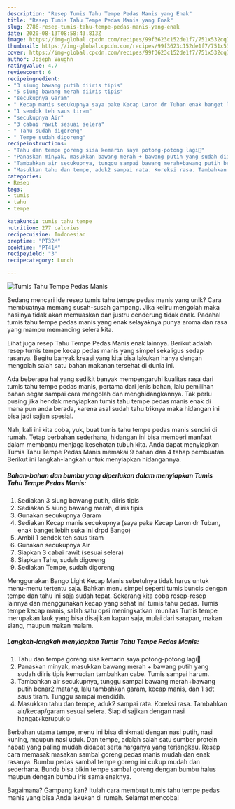 ```yaml
---
description: "Resep Tumis Tahu Tempe Pedas Manis yang Enak"
title: "Resep Tumis Tahu Tempe Pedas Manis yang Enak"
slug: 2786-resep-tumis-tahu-tempe-pedas-manis-yang-enak
date: 2020-08-13T08:58:43.813Z
image: https://img-global.cpcdn.com/recipes/99f3623c152de1f7/751x532cq70/tumis-tahu-tempe-pedas-manis-foto-resep-utama.jpg
thumbnail: https://img-global.cpcdn.com/recipes/99f3623c152de1f7/751x532cq70/tumis-tahu-tempe-pedas-manis-foto-resep-utama.jpg
cover: https://img-global.cpcdn.com/recipes/99f3623c152de1f7/751x532cq70/tumis-tahu-tempe-pedas-manis-foto-resep-utama.jpg
author: Joseph Vaughn
ratingvalue: 4.7
reviewcount: 6
recipeingredient:
- "3 siung bawang putih diiris tipis"
- "5 siung bawang merah diiris tipis"
- "secukupnya Garam"
- " Kecap manis secukupnya saya pake Kecap Laron dr Tuban enak banget lebih suka ini drpd Bango"
- "1 sendok teh saus tiram"
- "secukupnya Air"
- "3 cabai rawit sesuai selera"
- " Tahu sudah digoreng"
- " Tempe sudah digoreng"
recipeinstructions:
- "Tahu dan tempe goreng sisa kemarin saya potong-potong lagi🙂"
- "Panaskan minyak, masukkan bawang merah + bawang putih yang sudah diiris tipis kemudian tambahkan cabe. Tumis sampai harum."
- "Tambahkan air secukupnya, tunggu sampai bawang merah+bawang putih benar2 matang, lalu tambahkan garam, kecap manis, dan 1 sdt saus tiram. Tunggu sampai mendidih."
- "Masukkan tahu dan tempe, aduk2 sampai rata. Koreksi rasa. Tambahkan air/kecap/garam sesuai selera. Siap disajikan dengan nasi hangat+kerupuk☺️"
categories:
- Resep
tags:
- tumis
- tahu
- tempe

katakunci: tumis tahu tempe 
nutrition: 277 calories
recipecuisine: Indonesian
preptime: "PT32M"
cooktime: "PT41M"
recipeyield: "3"
recipecategory: Lunch

---
```



![Tumis Tahu Tempe Pedas Manis](https://img-global.cpcdn.com/recipes/99f3623c152de1f7/751x532cq70/tumis-tahu-tempe-pedas-manis-foto-resep-utama.jpg)

Sedang mencari ide resep tumis tahu tempe pedas manis yang unik? Cara membuatnya memang susah-susah gampang. Jika keliru mengolah maka hasilnya tidak akan memuaskan dan justru cenderung tidak enak. Padahal tumis tahu tempe pedas manis yang enak selayaknya punya aroma dan rasa yang mampu memancing selera kita.

Lihat juga resep Tahu Tempe Pedas Manis enak lainnya. Berikut adalah resep tumis tempe kecap pedas manis yang simpel sekaligus sedap rasanya. Begitu banyak kreasi yang kita bisa lakukan hanya dengan mengolah salah satu bahan makanan tersehat di dunia ini.

Ada beberapa hal yang sedikit banyak mempengaruhi kualitas rasa dari tumis tahu tempe pedas manis, pertama dari jenis bahan, lalu pemilihan bahan segar sampai cara mengolah dan menghidangkannya. Tak perlu pusing jika hendak menyiapkan tumis tahu tempe pedas manis enak di mana pun anda berada, karena asal sudah tahu triknya maka hidangan ini bisa jadi sajian spesial.


Nah, kali ini kita coba, yuk, buat tumis tahu tempe pedas manis sendiri di rumah. Tetap berbahan sederhana, hidangan ini bisa memberi manfaat dalam membantu menjaga kesehatan tubuh kita. Anda dapat menyiapkan Tumis Tahu Tempe Pedas Manis memakai 9 bahan dan 4 tahap pembuatan. Berikut ini langkah-langkah untuk menyiapkan hidangannya.

<!--inarticleads1-->

##### Bahan-bahan dan bumbu yang diperlukan dalam menyiapkan Tumis Tahu Tempe Pedas Manis:

1. Sediakan 3 siung bawang putih, diiris tipis
1. Sediakan 5 siung bawang merah, diiris tipis
1. Gunakan secukupnya Garam
1. Sediakan  Kecap manis secukupnya (saya pake Kecap Laron dr Tuban, enak banget lebih suka ini drpd Bango)
1. Ambil 1 sendok teh saus tiram
1. Gunakan secukupnya Air
1. Siapkan 3 cabai rawit (sesuai selera)
1. Siapkan  Tahu, sudah digoreng
1. Sediakan  Tempe, sudah digoreng


Menggunakan Bango Light Kecap Manis sebetulnya tidak harus untuk menu-menu tertentu saja. Bahkan menu simpel seperti tumis buncis dengan tempe dan tahu ini saja sudah tepat. Sekarang kita coba resep-resep lainnya dan menggunakan kecap yang sehat ini! tumis tahu pedas. Tumis tempe kecap manis, salah satu opsi meningkatkan imunitas Tumis tempe merupakan lauk yang bisa disajikan kapan saja, mulai dari sarapan, makan siang, maupun makan malam. 

<!--inarticleads2-->

##### Langkah-langkah menyiapkan Tumis Tahu Tempe Pedas Manis:

1. Tahu dan tempe goreng sisa kemarin saya potong-potong lagi🙂
1. Panaskan minyak, masukkan bawang merah + bawang putih yang sudah diiris tipis kemudian tambahkan cabe. Tumis sampai harum.
1. Tambahkan air secukupnya, tunggu sampai bawang merah+bawang putih benar2 matang, lalu tambahkan garam, kecap manis, dan 1 sdt saus tiram. Tunggu sampai mendidih.
1. Masukkan tahu dan tempe, aduk2 sampai rata. Koreksi rasa. Tambahkan air/kecap/garam sesuai selera. Siap disajikan dengan nasi hangat+kerupuk☺️


Berbahan utama tempe, menu ini bisa dinikmati dengan nasi putih, nasi kuning, maupun nasi uduk. Dan tempe, adalah salah satu sumber protein nabati yang paling mudah didapat serta harganya yang terjangkau. Resep cara memasak masakan sambal goreng pedas manis mudah dan enak rasanya. Bumbu pedas sambal tempe goreng ini cukup mudah dan sederhana. Bunda bisa bikin tempe sambal goreng dengan bumbu halus maupun dengan bumbu iris sama enaknya. 

Bagaimana? Gampang kan? Itulah cara membuat tumis tahu tempe pedas manis yang bisa Anda lakukan di rumah. Selamat mencoba!
